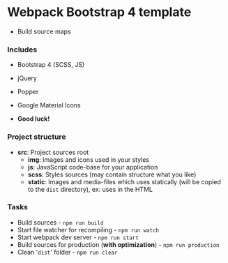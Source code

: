 # Webpack Bootstrap 4 template

- Build source maps

### Includes

- Bootstrap 4 (SCSS, JS)
- jQuery 
- Popper
- Google Material Icons

- **Good luck!**

### Project structure

- **src**: Project sources root
    - **img**: Images and icons used in your styles
    - **js**: JavaScript code-base for your application
    - **scss**: Styles sources (may contain structure what you like)
    - **static**: Images and media-files which uses statically (will be copied to the `dist` directory), ex: uses in the HTML

### Tasks

- Build sources - ```npm run build```
- Start file watcher for recompiling - ```npm run watch```
- Start webpack dev server - ```npm run start```
- Build sources for production (**with optimization**) - ```npm run production```
- Clean '`dist`' folder - ```npm run clear```
